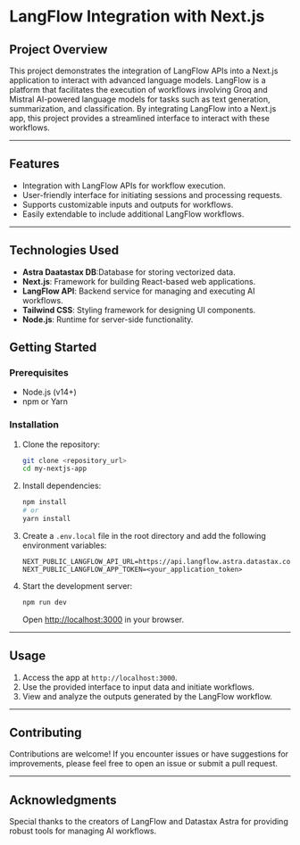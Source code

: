 # LangFlow Integration with Next.js

## **Project Overview**
This project demonstrates the integration of LangFlow APIs into a Next.js application to interact with advanced language models. LangFlow is a platform that facilitates the execution of workflows involving Groq and Mistral AI-powered language models for tasks such as text generation, summarization, and classification. By integrating LangFlow into a Next.js app, this project provides a streamlined interface to interact with these workflows.

---

## **Features**
- Integration with LangFlow APIs for workflow execution.
- User-friendly interface for initiating sessions and processing requests.
- Supports customizable inputs and outputs for workflows.
- Easily extendable to include additional LangFlow workflows.

---

## **Technologies Used**
- **Astra Daatastax DB**:Database for storing vectorized data.
- **Next.js**: Framework for building React-based web applications.
- **LangFlow API**: Backend service for managing and executing AI workflows.
- **Tailwind CSS**: Styling framework for designing UI components.
- **Node.js**: Runtime for server-side functionality.

## **Getting Started**

### **Prerequisites**
- Node.js (v14+)
- npm or Yarn

### **Installation**
1. Clone the repository:
   ```bash
   git clone <repository_url>
   cd my-nextjs-app
   ```
2. Install dependencies:
   ```bash
   npm install
   # or
   yarn install
   ```

3. Create a `.env.local` file in the root directory and add the following environment variables:
   ```env
   NEXT_PUBLIC_LANGFLOW_API_URL=https://api.langflow.astra.datastax.com
   NEXT_PUBLIC_LANGFLOW_APP_TOKEN=<your_application_token>
   ```

4. Start the development server:
   ```bash
   npm run dev
   ```
   Open [http://localhost:3000](http://localhost:3000) in your browser.

---

## **Usage**
1. Access the app at `http://localhost:3000`.
2. Use the provided interface to input data and initiate workflows.
3. View and analyze the outputs generated by the LangFlow workflow.

---

## **Contributing**
Contributions are welcome! If you encounter issues or have suggestions for improvements, please feel free to open an issue or submit a pull request.

---

## **Acknowledgments**
Special thanks to the creators of LangFlow and Datastax Astra for providing robust tools for managing AI workflows.

